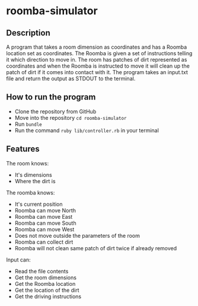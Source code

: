 # roomba-simulator

## Description
A program that takes a room dimension as coordinates and has a Roomba location set as coordinates. The Roomba is given a set of instructions telling it which direction to move in. The room has patches of dirt represented as coordinates and when the Roomba is instructed to move it will clean up the patch of dirt if it comes into contact with it. The program takes an input.txt file and return the output as STDOUT to the terminal.

## How to run the program
- Clone the repository from GitHub
- Move into the repository `cd roomba-simulator`
- Run `bundle`
- Run the command `ruby lib/controller.rb` in your terminal

## Features
The room knows:
- It's dimensions
- Where the dirt is

The roomba knows:
- It's current position
- Roomba can move North
- Roomba can move East
- Roomba can move South
- Roomba can move West
- Does not move outside the parameters of the room
- Roomba can collect dirt
- Roomba will not clean same patch of dirt twice if already removed

Input can:
- Read the file contents
- Get the room dimensions
- Get the Roomba location
- Get the location of the dirt
- Get the driving instructions

